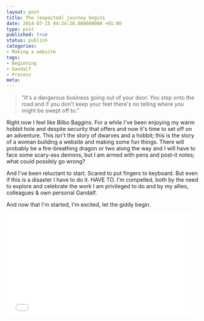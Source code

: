 ```yaml
---
layout: post
title: The (expected) journey begins
date: 2014-07-15 04:24:28.000000000 +01:00
type: post
published: true
status: publish
categories:
- Making a website
tags:
- Beginning
- Gandalf
- Process
meta:
---
```

<blockquote>"It's a dangerous business going out of your door. You step onto the road and if you don't keep your feet there's no telling where you might be swept off to."</p></blockquote>
<p>Right now I feel like Bilbo Baggins. For a while I've been enjoying my warm hobbit hole and despite security that offers and now it's time to set off on an adventure. This isn't the story of dwarves and a hobbit; this is the story of a woman building a website and making some fun things. There will probably be a fire-breathing dragon or two along the way and I will have to face some scary-ass demons, but I am armed with pens and post-it notes; what could possibly go wrong?</p>
<p>And I've been reluctant to start. Scared to put fingers to keyboard. But even if this is a disaster I have to do it. HAVE TO. I'm compelled, both by the need to explore and celebrate the work I am privileged to do and by my allies, colleagues &amp; own personal Gandalf.</p>
<p>And now that I'm started, I'm excited, let the giddy begin.</p>
<p><iframe src="//www.youtube.com/embed/MtWkXlxRDuw?feature=player_detailpage" width="480" height="270" frameborder="0" allowfullscreen="allowfullscreen"></iframe></p>
